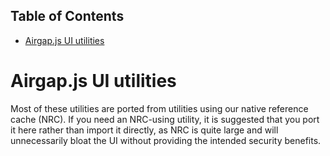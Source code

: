 <!-- START doctoc generated TOC please keep comment here to allow auto update -->
<!-- DON'T EDIT THIS SECTION, INSTEAD RE-RUN doctoc TO UPDATE -->

## Table of Contents

- [Airgap.js UI utilities](#airgapjs-ui-utilities)

<!-- END doctoc generated TOC please keep comment here to allow auto update -->

# Airgap.js UI utilities

Most of these utilities are ported from utilities using our native reference cache (NRC). If you need an NRC-using utility, it is suggested that you port it here rather than import it directly, as NRC is quite large and will unnecessarily bloat the UI without providing the intended security benefits.
